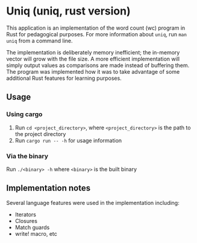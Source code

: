 # Uniq (uniq, rust version)

This application is an implementation of the word count (wc) program in Rust for pedagogical purposes.
For more information about `uniq`, run `man uniq` from a command line.

The implementation is deliberately memory inefficient; the in-memory vector will grow with the file size. A more efficient implementation will simply output values as comparisons are made instead of buffering them. The program was implemented how it was to take advantage of some additional Rust features for learning purposes.

## Usage

### Using cargo

1. Run `cd <project_directory>`, where `<project_directory>` is the path to the project directory
2. Run `cargo run -- -h` for usage information

### Via the binary

Run `./<binary> -h` where `<binary>` is the built binary

## Implementation notes

Several language features were used in the implementation including:

- Iterators
- Closures
- Match guards
- write! macro, etc
